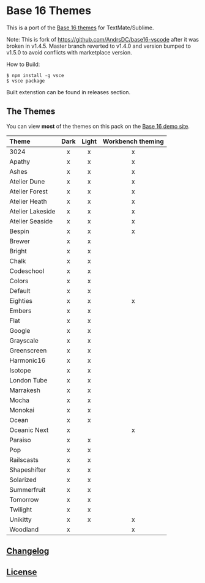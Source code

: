 # Base 16 Themes

This is a port of the [Base 16 themes](https://github.com/chriskempson/base16-textmate) for TextMate/Sublime.


Note: This is fork of https://github.com/AndrsDC/base16-vscode after it was broken in v1.4.5.
Master branch reverted to v1.4.0 and version bumped to v1.5.0 to avoid conflicts with marketplace version.

How to Build:
```
$ npm install -g vsce
$ vsce package
```

Built extenstion can be found in releases section.


## The Themes

You can view **most** of the themes on this pack on the [Base 16 demo site](http://chriskempson.github.io/base16/).

| Theme                  | Dark  | Light | Workbench theming |
|:-----------------------|:-----:|:-----:|:-----------------:|
| 3024                   | x     | x     | x                 |
| Apathy                 | x     | x     | x                 |
| Ashes                  | x     | x     | x                 |
| Atelier Dune           | x     | x     | x                 |
| Atelier Forest         | x     | x     | x                 |
| Atelier Heath          | x     | x     | x                 |
| Atelier Lakeside       | x     | x     | x                 |
| Atelier Seaside        | x     | x     | x                 |
| Bespin                 | x     | x     | x                 |
| Brewer                 | x     | x     |                   |
| Bright                 | x     | x     |                   |
| Chalk                  | x     | x     |                   |
| Codeschool             | x     | x     |                   |
| Colors                 | x     | x     |                   |
| Default                | x     | x     |                   |
| Eighties               | x     | x     | x                 |
| Embers                 | x     | x     |                   |
| Flat                   | x     | x     |                   |
| Google                 | x     | x     |                   |
| Grayscale              | x     | x     |                   |
| Greenscreen            | x     | x     |                   |
| Harmonic16             | x     | x     |                   |
| Isotope                | x     | x     |                   |
| London Tube            | x     | x     |                   |
| Marrakesh              | x     | x     |                   |
| Mocha                  | x     | x     |                   |
| Monokai                | x     | x     |                   |
| Ocean                  | x     | x     |                   |
| Oceanic Next           | x     |       | x                 |
| Paraiso                | x     | x     |                   |
| Pop                    | x     | x     |                   |
| Railscasts             | x     | x     |                   |
| Shapeshifter           | x     | x     |                   |
| Solarized              | x     | x     |                   |
| Summerfruit            | x     | x     |                   |
| Tomorrow               | x     | x     |                   |
| Twilight               | x     | x     |                   |
| Unikitty               | x     | x     | x                 |
| Woodland               | x     |       | x                 |

## [Changelog](https://github.com/AndrsDC/base16-vscode/blob/master/CHANGELOG.md)

## [License](https://github.com/AndrsDC/base16-vscode/blob/master/LICENSE.md)